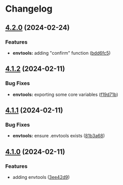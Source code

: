 # Changelog

## [4.2.0](https://github.com/aversini/node-cli/compare/envtools-v4.1.2...envtools-v4.2.0) (2024-02-24)


### Features

* **envtools:** adding "confirm" function ([bdd6fc5](https://github.com/aversini/node-cli/commit/bdd6fc58a2742ca4a5a7b19a182acd15f6c62fb8))

## [4.1.2](https://github.com/aversini/node-cli/compare/envtools-v4.1.1...envtools-v4.1.2) (2024-02-11)


### Bug Fixes

* **envtools:** exporting some core variables ([f19d71b](https://github.com/aversini/node-cli/commit/f19d71b1e15f40db680ef88685278d07db3672a2))

## [4.1.1](https://github.com/aversini/node-cli/compare/envtools-v4.1.0...envtools-v4.1.1) (2024-02-11)


### Bug Fixes

* **envtools:** ensure .envtools exists ([81b3a68](https://github.com/aversini/node-cli/commit/81b3a68d1acbf54df7540582d351388bdfca112b))

## [4.1.0](https://github.com/aversini/node-cli/compare/envtools-v4.0.0...envtools-v4.1.0) (2024-02-11)


### Features

* adding envtools ([3ee42d9](https://github.com/aversini/node-cli/commit/3ee42d9c71bdbcb2efa91b3c18b5f6257291784c))

